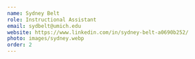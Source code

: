 ```yaml
---
name: Sydney Belt
role: Instructional Assistant
email: sydbelt@umich.edu
website: https://www.linkedin.com/in/sydney-belt-a0690b252/
photo: images/sydney.webp
order: 2
---
```

